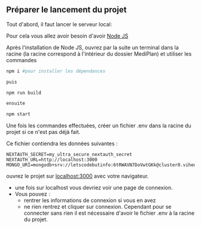 ## Préparer le lancement du projet

Tout d'abord, il faut lancer le serveur local:

Pour cela vous allez avoir besoin d'avoir [Node JS](https://nodejs.org/en/download)

Après l'installation de Node JS, ouvrez par la suite un terminal dans la racine (la racine correspond à l'intérieur du dossier MediPlan) et utiliser les commandes

```bash
npm i #pour installer les dépendances

puis

npm run build

ensuite

npm start
```
Une fois les commandes effectuées, créer un fichier .env dans la racine du projet si ce n'est pas déjà fait.

Ce fichier contiendra les données suivantes : 
```
NEXTAUTH_SECRET=my_ultra_secure_nextauth_secret
NEXTAUTH_URL=http://localhost:3000
MONGO_URI=mongodb+srv://letscodebutinfo:6tRWAVN7DoVwtGKk@cluster0.vihedg3.mongodb.net/
```

ouvrez le projet sur [localhost:3000](http://localhost:3000) avec votre navigateur.


- une fois sur localhost vous devriez voir une page de connexion.
- Vous pouvez :
    - rentrer les informations de connexion si vous en avez
    - ne rien rentrez et cliquer sur connexion.
Cependant pour se connecter sans rien il est nécessaire d'avoir le fichier .env à la racine du projet.

